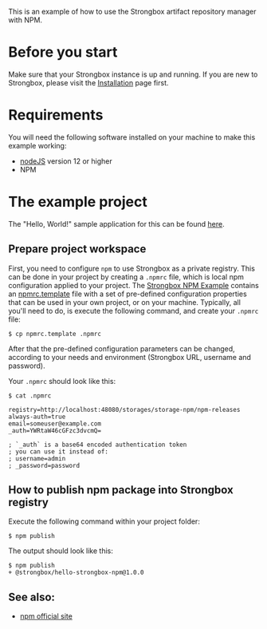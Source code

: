 This is an example of how to use the Strongbox artifact repository manager with NPM.

# Before you start

Make sure that your Strongbox instance is up and running. If you are new to Strongbox, please visit the [Installation](https://strongbox.github.io/user-guide/getting-started.html) page first.

# Requirements

You will need the following software installed on your machine to make this example working:

* [nodeJS](https://nodejs.org/) version 12 or higher
* NPM

# The example project

The "Hello, World!" sample application for this can be found [here](https://github.com/strongbox/strongbox-examples/tree/master/hello-strongbox-npm).

## Prepare project workspace

First, you need to configure `npm` to use Strongbox as a private registry. This can be done in your project by creating a `.npmrc` file, which is local npm configuration applied to your project. The [Strongbox NPM Example] contains an [npmrc.template] file with a set of pre-defined configuration properties that can be used in your own project, or on your machine. Typically, all you'll need to do, is execute the following command, and create your `.npmrc` file:
    
    $ cp npmrc.template .npmrc

After that the pre-defined configuration parameters can be changed, according to your needs and environment (Strongbox URL, username and password).

Your `.npmrc` should look like this:

    $ cat .npmrc
    
    registry=http://localhost:48080/storages/storage-npm/npm-releases
    always-auth=true
    email=someuser@example.com
    _auth=YWRtaW46cGFzc3dvcmQ=
    
    ; `_auth` is a base64 encoded authentication token
    ; you can use it instead of:
    ; username=admin
    ; _password=password
    

## How to publish npm package into Strongbox registry

Execute the following command within your project folder:
    
    $ npm publish

The output should look like this:
    
    $ npm publish
    + @strongbox/hello-strongbox-npm@1.0.0


## See also:

* [npm official site](https://www.npmjs.com/)


[Strongbox NPM Example]: https://github.com/strongbox/strongbox-examples/tree/master/hello-strongbox-npm
[npmrc.template]: https://github.com/strongbox/strongbox-examples/blob/master/hello-strongbox-npm/npmrc.template
